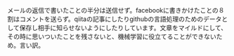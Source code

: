 メールの返信で書いたことの半分は送信せず。facebookに書きかけたことの８割はコメントを送らず。qiitaの記事にしたりgithubの言語処理のためのデータとして保存し相手に知らせないようにしたりしています。文章をマイルドにして、その時に思いついたことを残さないと、機械学習に役立てることができないため。言い訳。
